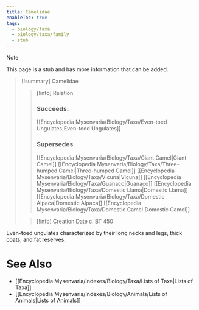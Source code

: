 ```yaml
---
title: Camelidae
enableToc: true
tags:
  - biology/taxa
  - biology/taxa/family
  - stub
---
```


> [!note]
> This page is a stub and has more information that can be added.

> [!summary] Camelidae
> > [!info] Relation
> > ### Succeeds:
> > [[Encyclopedia Mysenvaria/Biology/Taxa/Even-toed Ungulates|Even-toed Ungulates]]
> > ### Supersedes 
> > [[Encyclopedia Mysenvaria/Biology/Taxa/Giant Camel|Giant Camel]]
> > [[Encyclopedia Mysenvaria/Biology/Taxa/Three-humped Camel|Three-humped Camel]]
> > [[Encyclopedia Mysenvaria/Biology/Taxa/Vicuna|Vicuna]]
> > [[Encyclopedia Mysenvaria/Biology/Taxa/Guanaco|Guanaco]]
> > [[Encyclopedia Mysenvaria/Biology/Taxa/Domestic Llama|Domestic Llama]]
> > [[Encyclopedia Mysenvaria/Biology/Taxa/Domestic Alpaca|Domestic Alpaca]]
> > [[Encyclopedia Mysenvaria/Biology/Taxa/Domestic Camel|Domestic Camel]]
>
> > [!info] Creation Date
> > c. BT 450

Even-toed ungulates characterized by their long necks and legs, thick coats, and fat reserves.

# See Also
- [[Encyclopedia Mysenvaria/Indexes/Biology/Taxa/Lists of Taxa|Lists of Taxa]]
- [[Encyclopedia Mysenvaria/Indexes/Biology/Animals/Lists of Animals|Lists of Animals]]

